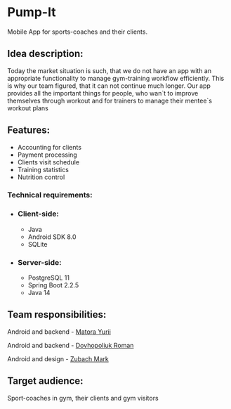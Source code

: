 # Pump-It
Mobile App for sports-coaches and their clients.

## Idea description:

Today the market situation is such, that we do not have an app with an appropriate functionality to manage gym-training workflow efficiently. This is why our team figured, that it can not continue much longer. Our app provides all the important things for people, who wan\`t to improve themselves through workout and for trainers to manage their mentee\`s workout plans

## Features:
* Accounting for clients
* Payment processing
* Clients visit schedule
* Training statistics
* Nutrition control

### Technical requirements:

* ### Client-side:
  * Java
  * Android SDK 8.0
  * SQLite

* ### Server-side:
  * PostgreSQL 11
  * Spring Boot 2.2.5
  * Java 14

## Team responsibilities:

Android and backend  - [Matora Yurii](https://github.com/Yurwar "Matora Yurii")

Android and backend - [Dovhopoliuk Roman](https://github.com/CodeGangsta44 "Dovhopoliuk Roman")

Android and design - [Zubach Mark](https://github.com/ChocolateWarrior "Zubach Mark")

## Target audience:

Sport-coaches in gym, their clients and gym visitors
